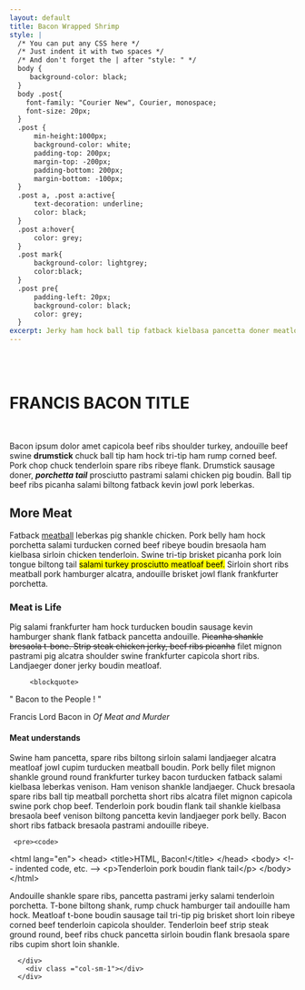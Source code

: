 ```yaml
---
layout: default
title: Bacon Wrapped Shrimp
style: |
  /* You can put any CSS here */
  /* Just indent it with two spaces */
  /* And don't forget the | after "style: " */
  body {     
     background-color: black;     
  }
  body .post{
    font-family: "Courier New", Courier, monospace;
    font-size: 20px;
  }
  .post {
      min-height:1000px;
      background-color: white;      
      padding-top: 200px;
      margin-top: -200px;
      padding-bottom: 200px;
      margin-bottom: -100px;
  }
  .post a, .post a:active{
      text-decoration: underline;
      color: black;
  }
  .post a:hover{
      color: grey;
  }
  .post mark{
      background-color: lightgrey;
      color:black;
  }
  .post pre{
      padding-left: 20px;
      background-color: black;
      color: grey;
  }
excerpt: Jerky ham hock ball tip fatback kielbasa pancetta doner meatloaf pork loin frankfurter short ribs shank.
---
```


<div class="row post">
        <div class ="col-sm-1"></div>
        <div class ="col-sm-10">
          <br />
          <br />
          <h1><b>FRANCIS BACON TITLE</b></h1>
          <br/>
          <p>Bacon ipsum dolor amet capicola beef ribs shoulder turkey, andouille beef swine <strong>drumstick</strong> chuck ball tip ham hock tri-tip ham rump corned beef. Pork chop chuck tenderloin spare ribs ribeye flank. Drumstick sausage doner, <i><b>porchetta tail</b></i> prosciutto pastrami salami chicken pig boudin. Ball tip beef ribs picanha salami biltong fatback kevin jowl pork leberkas.</p>

 <h2><b>More Meat</b></h2>          

<p>Fatback <a href="">meatball</a> leberkas pig shankle chicken. Pork belly ham hock porchetta salami turducken corned beef ribeye boudin bresaola ham kielbasa sirloin chicken tenderloin. Swine tri-tip brisket picanha pork loin tongue biltong tail <mark>salami turkey prosciutto meatloaf beef.</mark> Sirloin short ribs meatball pork hamburger alcatra, andouille brisket jowl flank frankfurter porchetta.</p>

 <h3><b>Meat is Life</b></h3>

<p>Pig salami frankfurter ham hock turducken boudin sausage kevin hamburger shank flank fatback pancetta andouille. <s>Picanha shankle bresaola t-bone. Strip steak chicken jerky, beef ribs picanha</s> filet mignon pastrami pig alcatra shoulder swine frankfurter capicola short ribs. Landjaeger doner jerky boudin meatloaf.</p>

         <blockquote>
  <p>" Bacon to the People ! "</p>
  <footer>Francis Lord Bacon in <cite title="Source Title">Of Meat and Murder</cite></footer>
</blockquote>

  <h4><b>Meat understands</b></h4>

 <p>Swine ham pancetta, spare ribs biltong sirloin salami landjaeger alcatra meatloaf jowl cupim turducken meatball boudin. Pork belly filet mignon shankle ground round frankfurter turkey bacon turducken fatback salami kielbasa leberkas venison. Ham venison shankle landjaeger. Chuck bresaola spare ribs ball tip meatball porchetta short ribs alcatra filet mignon capicola swine pork chop beef. Tenderloin pork boudin flank tail shankle kielbasa bresaola beef venison biltong pancetta kevin landjaeger pork belly. Bacon short ribs fatback bresaola pastrami andouille ribeye.</p>


     <pre><code>
&lt;html lang="en"&gt;
    &lt;head&gt;
        &lt;title&gt;HTML, Bacon!&lt;/title&gt;
    &lt;/head&gt;
    &lt;body&gt;
        &lt;!-- indented code, etc. --&gt;
         &lt;p&gt;Tenderloin pork boudin flank tail&lt;/p&gt;
    &lt;/body&gt;
&lt;/html&gt;

</code></pre>


<p>Andouille shankle spare ribs, pancetta pastrami jerky salami tenderloin porchetta. T-bone biltong shank, rump chuck hamburger tail andouille ham hock. Meatloaf t-bone boudin sausage tail tri-tip pig brisket short loin ribeye corned beef tenderloin capicola shoulder. Tenderloin beef strip steak ground round, beef ribs chuck pancetta sirloin boudin flank bresaola spare ribs cupim short loin shankle.</p>

      </div>
        <div class ="col-sm-1"></div>
      </div>
